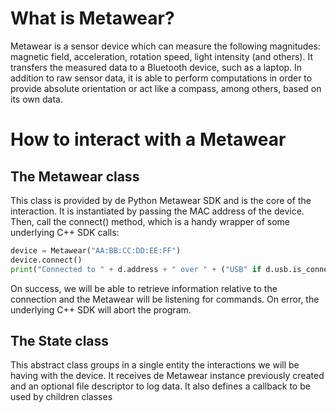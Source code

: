 # What is Metawear?

Metawear is a sensor device which can measure the following magnitudes: magnetic field, acceleration, rotation speed, light intensity (and others). It transfers the measured data to a Bluetooth device, such as a laptop. In addition to raw sensor data, it is able to perform computations in order to provide absolute orientation or act like a compass, among others, based on its own data.

# How to interact with a Metawear

## The Metawear class

This class is provided by de Python Metawear SDK and is the core of the interaction. It is instantiated by passing the MAC address of the device. Then, call the connect() method, which is a handy wrapper of some underlying C++ SDK calls:

``` python
device = Metawear("AA:BB:CC:DD:EE:FF")
device.connect()
print("Connected to " + d.address + " over " + ("USB" if d.usb.is_connected else "BLE"))
```

On success, we will be able to retrieve information relative to the connection and the Metawear will be listening for commands. On error, the underlying C++ SDK will abort the program.

## The State class

This abstract class groups in a single entity the interactions we will be having with the device. It receives de Metawear instance previously created and an optional file descriptor to log data. It also defines a callback to be used by children classes
